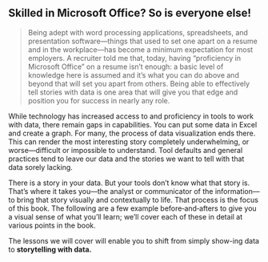 ## Skilled in Microsoft Office? So is everyone else!

> Being adept with word processing applications, spreadsheets, and presentation software—things that used to set one apart on a resume and in the workplace—has become a minimum expectation for most employers. A recruiter told me that, today, having “proficiency in Microsoft Office” on a resume isn’t enough: a basic level of knowledge here is assumed and it’s what you can do above and beyond that will set you apart from others. Being able to effectively tell stories with data is one area that will give you that edge and position you for success in nearly any role.

While technology has increased access to and proficiency in tools to work with data, there remain gaps in capabilities. You can put some data in Excel and create a graph. For many, the process of data visualization ends there. This can render the most interesting story completely underwhelming, or worse—difficult or impossible to understand. Tool defaults and general practices tend to leave our data and the stories we want to tell with that data sorely lacking.

There is a story in your data. But your tools don’t know what that story is. That’s where it takes you—the analyst or communicator of the information—to bring that story visually and contextually to life. 
That process is the focus of this book. The following are a few example before‐and‐afters to give you a visual sense of what you’ll learn; 
we’ll cover each of these in detail at various points in the book.

The lessons we will cover will enable you to shift from simply show-ing data to **storytelling with data.**
